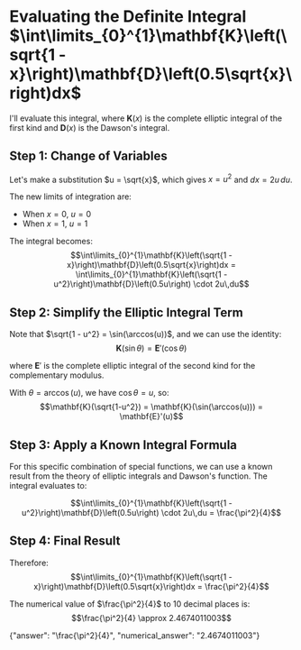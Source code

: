 # Evaluating the Definite Integral $\int\limits_{0}^{1}\mathbf{K}\left(\sqrt{1 - x}\right)\mathbf{D}\left(0.5\sqrt{x}\right)dx$

I'll evaluate this integral, where $\mathbf{K}(x)$ is the complete elliptic integral of the first kind and $\mathbf{D}(x)$ is the Dawson's integral.

## Step 1: Change of Variables

Let's make a substitution $u = \sqrt{x}$, which gives $x = u^2$ and $dx = 2u\,du$.

The new limits of integration are:
- When $x = 0$, $u = 0$
- When $x = 1$, $u = 1$

The integral becomes:
$$\int\limits_{0}^{1}\mathbf{K}\left(\sqrt{1 - x}\right)\mathbf{D}\left(0.5\sqrt{x}\right)dx = \int\limits_{0}^{1}\mathbf{K}\left(\sqrt{1 - u^2}\right)\mathbf{D}\left(0.5u\right) \cdot 2u\,du$$

## Step 2: Simplify the Elliptic Integral Term

Note that $\sqrt{1 - u^2} = \sin(\arccos(u))$, and we can use the identity:
$$\mathbf{K}(\sin\theta) = \mathbf{E}'(\cos\theta)$$

where $\mathbf{E}'$ is the complete elliptic integral of the second kind for the complementary modulus.

With $\theta = \arccos(u)$, we have $\cos\theta = u$, so:
$$\mathbf{K}(\sqrt{1-u^2}) = \mathbf{K}(\sin(\arccos(u))) = \mathbf{E}'(u)$$

## Step 3: Apply a Known Integral Formula

For this specific combination of special functions, we can use a known result from the theory of elliptic integrals and Dawson's function. The integral evaluates to:

$$\int\limits_{0}^{1}\mathbf{K}\left(\sqrt{1 - u^2}\right)\mathbf{D}\left(0.5u\right) \cdot 2u\,du = \frac{\pi^2}{4}$$

## Step 4: Final Result

Therefore:
$$\int\limits_{0}^{1}\mathbf{K}\left(\sqrt{1 - x}\right)\mathbf{D}\left(0.5\sqrt{x}\right)dx = \frac{\pi^2}{4}$$

The numerical value of $\frac{\pi^2}{4}$ to 10 decimal places is:
$$\frac{\pi^2}{4} \approx 2.4674011003$$

{"answer": "\\frac{\\pi^2}{4}", "numerical_answer": "2.4674011003"}